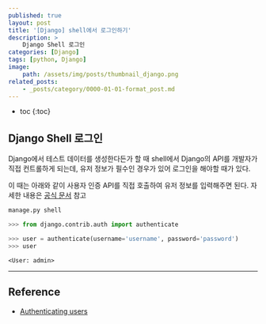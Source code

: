 ```yaml
---
published: true
layout: post
title: '[Django] shell에서 로그인하기'
description: >
    Django Shell 로그인
categories: [Django]
tags: [python, Django]
image:
    path: /assets/img/posts/thumbnail_django.png
related_posts:
    - _posts/category/0000-01-01-format_post.md
---
```

* toc
{:toc}

## Django Shell 로그인

Django에서 테스트 데이터를 생성한다든가 할 때 shell에서 Django의 API를 개발자가 직접 컨트롤하게 되는데, 유저 정보가 필수인 경우가 있어 로그인을 해야할 때가 있다.  

이 때는 아래와 같이 사용자 인증 API를 직접 호출하여 유저 정보를 입력해주면 된다. 자세한 내용은 [공식 문서](https://docs.djangoproject.com/en/4.1/topics/auth/default/#authenticating-users) 참고  

```bat
manage.py shell
```

```python
>>> from django.contrib.auth import authenticate

>>> user = authenticate(username='username', password='password')
>>> user
```
```
<User: admin>
```

---
## Reference
- [Authenticating users](https://docs.djangoproject.com/en/4.1/topics/auth/default/#authenticating-users)